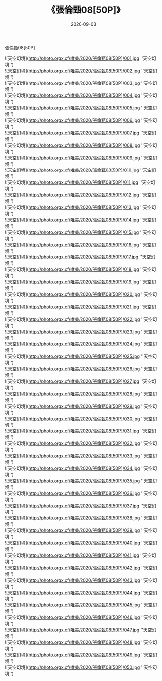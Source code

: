 ﻿---
layout: post
title:  《張倫甄08[50P]》
date:   2020-09-03
image: http://photo.orgx.cf/唯美/2020/張倫甄08[50P]/000.jpg
categories: [美女, 清纯, 唯美]
---

張倫甄08[50P]



![天空幻境](http://photo.orgx.cf/唯美/2020/張倫甄08[50P]/001.jpg ''天空幻境'') <br>
![天空幻境](http://photo.orgx.cf/唯美/2020/張倫甄08[50P]/002.jpg ''天空幻境'') <br>
![天空幻境](http://photo.orgx.cf/唯美/2020/張倫甄08[50P]/003.jpg ''天空幻境'') <br>
![天空幻境](http://photo.orgx.cf/唯美/2020/張倫甄08[50P]/004.jpg ''天空幻境'') <br>
![天空幻境](http://photo.orgx.cf/唯美/2020/張倫甄08[50P]/005.jpg ''天空幻境'') <br>
![天空幻境](http://photo.orgx.cf/唯美/2020/張倫甄08[50P]/006.jpg ''天空幻境'') <br>
![天空幻境](http://photo.orgx.cf/唯美/2020/張倫甄08[50P]/007.jpg ''天空幻境'') <br>
![天空幻境](http://photo.orgx.cf/唯美/2020/張倫甄08[50P]/008.jpg ''天空幻境'') <br>
![天空幻境](http://photo.orgx.cf/唯美/2020/張倫甄08[50P]/009.jpg ''天空幻境'') <br>
![天空幻境](http://photo.orgx.cf/唯美/2020/張倫甄08[50P]/010.jpg ''天空幻境'') <br>
![天空幻境](http://photo.orgx.cf/唯美/2020/張倫甄08[50P]/011.jpg ''天空幻境'') <br>
![天空幻境](http://photo.orgx.cf/唯美/2020/張倫甄08[50P]/012.jpg ''天空幻境'') <br>
![天空幻境](http://photo.orgx.cf/唯美/2020/張倫甄08[50P]/013.jpg ''天空幻境'') <br>
![天空幻境](http://photo.orgx.cf/唯美/2020/張倫甄08[50P]/014.jpg ''天空幻境'') <br>
![天空幻境](http://photo.orgx.cf/唯美/2020/張倫甄08[50P]/015.jpg ''天空幻境'') <br>
![天空幻境](http://photo.orgx.cf/唯美/2020/張倫甄08[50P]/016.jpg ''天空幻境'') <br>
![天空幻境](http://photo.orgx.cf/唯美/2020/張倫甄08[50P]/017.jpg ''天空幻境'') <br>
![天空幻境](http://photo.orgx.cf/唯美/2020/張倫甄08[50P]/018.jpg ''天空幻境'') <br>
![天空幻境](http://photo.orgx.cf/唯美/2020/張倫甄08[50P]/019.jpg ''天空幻境'') <br>
![天空幻境](http://photo.orgx.cf/唯美/2020/張倫甄08[50P]/020.jpg ''天空幻境'') <br>
![天空幻境](http://photo.orgx.cf/唯美/2020/張倫甄08[50P]/021.jpg ''天空幻境'') <br>
![天空幻境](http://photo.orgx.cf/唯美/2020/張倫甄08[50P]/022.jpg ''天空幻境'') <br>
![天空幻境](http://photo.orgx.cf/唯美/2020/張倫甄08[50P]/023.jpg ''天空幻境'') <br>
![天空幻境](http://photo.orgx.cf/唯美/2020/張倫甄08[50P]/024.jpg ''天空幻境'') <br>
![天空幻境](http://photo.orgx.cf/唯美/2020/張倫甄08[50P]/025.jpg ''天空幻境'') <br>
![天空幻境](http://photo.orgx.cf/唯美/2020/張倫甄08[50P]/026.jpg ''天空幻境'') <br>
![天空幻境](http://photo.orgx.cf/唯美/2020/張倫甄08[50P]/027.jpg ''天空幻境'') <br>
![天空幻境](http://photo.orgx.cf/唯美/2020/張倫甄08[50P]/028.jpg ''天空幻境'') <br>
![天空幻境](http://photo.orgx.cf/唯美/2020/張倫甄08[50P]/029.jpg ''天空幻境'') <br>
![天空幻境](http://photo.orgx.cf/唯美/2020/張倫甄08[50P]/030.jpg ''天空幻境'') <br>
![天空幻境](http://photo.orgx.cf/唯美/2020/張倫甄08[50P]/031.jpg ''天空幻境'') <br>
![天空幻境](http://photo.orgx.cf/唯美/2020/張倫甄08[50P]/032.jpg ''天空幻境'') <br>
![天空幻境](http://photo.orgx.cf/唯美/2020/張倫甄08[50P]/033.jpg ''天空幻境'') <br>
![天空幻境](http://photo.orgx.cf/唯美/2020/張倫甄08[50P]/034.jpg ''天空幻境'') <br>
![天空幻境](http://photo.orgx.cf/唯美/2020/張倫甄08[50P]/035.jpg ''天空幻境'') <br>
![天空幻境](http://photo.orgx.cf/唯美/2020/張倫甄08[50P]/036.jpg ''天空幻境'') <br>
![天空幻境](http://photo.orgx.cf/唯美/2020/張倫甄08[50P]/037.jpg ''天空幻境'') <br>
![天空幻境](http://photo.orgx.cf/唯美/2020/張倫甄08[50P]/038.jpg ''天空幻境'') <br>
![天空幻境](http://photo.orgx.cf/唯美/2020/張倫甄08[50P]/039.jpg ''天空幻境'') <br>
![天空幻境](http://photo.orgx.cf/唯美/2020/張倫甄08[50P]/040.jpg ''天空幻境'') <br>
![天空幻境](http://photo.orgx.cf/唯美/2020/張倫甄08[50P]/041.jpg ''天空幻境'') <br>
![天空幻境](http://photo.orgx.cf/唯美/2020/張倫甄08[50P]/042.jpg ''天空幻境'') <br>
![天空幻境](http://photo.orgx.cf/唯美/2020/張倫甄08[50P]/043.jpg ''天空幻境'') <br>
![天空幻境](http://photo.orgx.cf/唯美/2020/張倫甄08[50P]/044.jpg ''天空幻境'') <br>
![天空幻境](http://photo.orgx.cf/唯美/2020/張倫甄08[50P]/045.jpg ''天空幻境'') <br>
![天空幻境](http://photo.orgx.cf/唯美/2020/張倫甄08[50P]/046.jpg ''天空幻境'') <br>
![天空幻境](http://photo.orgx.cf/唯美/2020/張倫甄08[50P]/047.jpg ''天空幻境'') <br>
![天空幻境](http://photo.orgx.cf/唯美/2020/張倫甄08[50P]/048.jpg ''天空幻境'') <br>
![天空幻境](http://photo.orgx.cf/唯美/2020/張倫甄08[50P]/049.jpg ''天空幻境'') <br>
![天空幻境](http://photo.orgx.cf/唯美/2020/張倫甄08[50P]/050.jpg ''天空幻境'') <br>